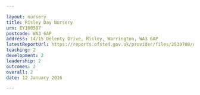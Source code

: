```yaml
---

layout: nursery
title: Risley Day Nursery
urn: EY100587
postcode: WA3 6AP
address: 14/15 Delenty Drive, Risley, Warrington, WA3 6AP
latestReportUrl: https://reports.ofsted.gov.uk/provider/files/2539708/urn/EY100587.pdf
teaching: 2
development: 2
leadership: 2
outcomes: 2
overall: 2
date: 12 January 2016

---
```

